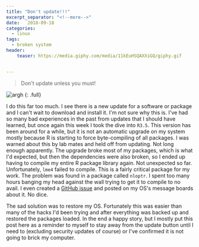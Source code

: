 ```yaml
---
title: "Don't update!!!"
excerpt_separator: "<!--more-->"
date:   2018-09-18
categories:
  - linux
tags:
  - broken system
header:
    teaser: https://media.giphy.com/media/11kEuHSQAXXiGQ/giphy.gif


---
```


> Don't update unless you must!

![argh](https://media.giphy.com/media/11kEuHSQAXXiGQ/giphy.gif)
{: .full}

I do this far too much. I see there is a new update for a software or package and I can't wait to download and install it. I'm not sure why this is. I've had so many bad experiences in the past from updates that I should have learned, but once again this week I took the dive into `R3.5`. This version has been around for a while, but it is not an automatic upgrade on my system mostly because R is starting to force byte-compiling of all packages. I was warned about this by lab mates and held off from updating. Not long enough apparently. The upgrade broke most of my packages, which is what I'd expected, but then the dependencies were also broken, so I ended up having to compile my entire R package library again. Not unexpected so far. Unfortunately, `lme4` failed to compile. This is a fairly critical package for my work. The problem was found in a package called `nloptr`. I spent too many hours banging my head against the wall trying to get it to compile to no avail. I even created a [GitHub issue](https://github.com/jyypma/nloptr/issues/48) and posted on my OS's message boards about it. No dice.

The sad solution was to restore my OS. Fortunately this was easier than many of the hacks I'd been trying and after everything was backed up and restored the packages loaded. In the end a happy story, but I mostly put this post here as a reminder to myself to stay away from the update button until I need to (excluding security updates of course) or I've confirmed it is not going to brick my computer.

